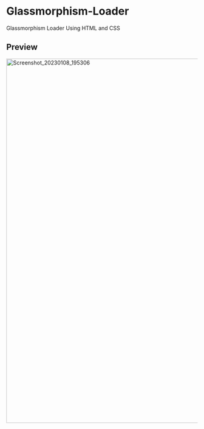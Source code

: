 # Glassmorphism-Loader
Glassmorphism Loader Using HTML and CSS

## Preview
<img width="958" alt="Screenshot_20230108_195306" src="https://user-images.githubusercontent.com/59678435/211201477-09cf6a74-1fcb-43af-871a-85f2944c65cc.png">
